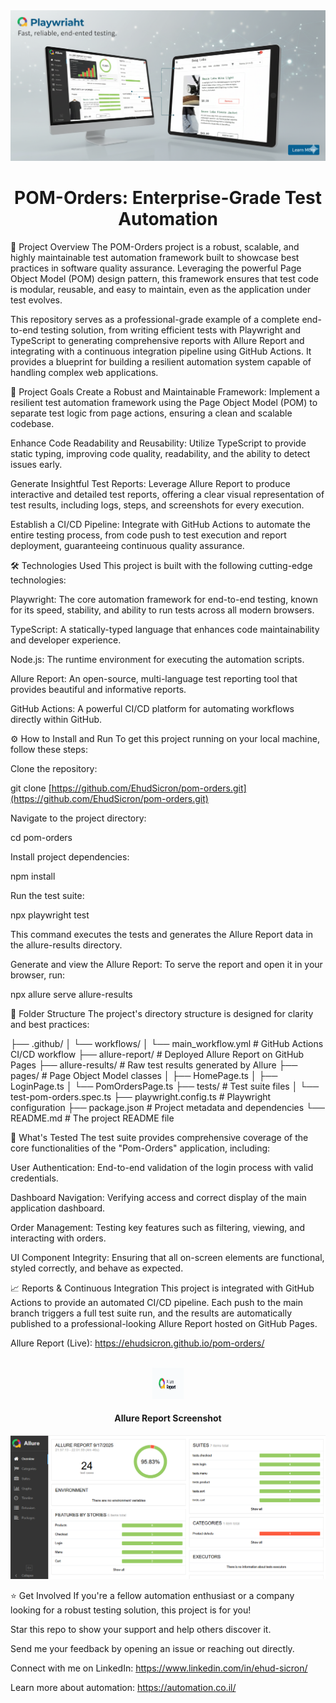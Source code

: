 <div align="center">
<img src="https://github.com/EhudSicron/pom-orders/blob/main/img/project_pom_orders.png" alt="Project Banner" width="700"/>
<h1>POM-Orders: Enterprise-Grade Test Automation</h1>
</div>

<div align="center">

</div>

🚀 Project Overview
The POM-Orders project is a robust, scalable, and highly maintainable test automation framework built to showcase best practices in software quality assurance. Leveraging the powerful Page Object Model (POM) design pattern, this framework ensures that test code is modular, reusable, and easy to maintain, even as the application under test evolves.

This repository serves as a professional-grade example of a complete end-to-end testing solution, from writing efficient tests with Playwright and TypeScript to generating comprehensive reports with Allure Report and integrating with a continuous integration pipeline using GitHub Actions. It provides a blueprint for building a resilient automation system capable of handling complex web applications.

🎯 Project Goals
Create a Robust and Maintainable Framework: Implement a resilient test automation framework using the Page Object Model (POM) to separate test logic from page actions, ensuring a clean and scalable codebase.

Enhance Code Readability and Reusability: Utilize TypeScript to provide static typing, improving code quality, readability, and the ability to detect issues early.

Generate Insightful Test Reports: Leverage Allure Report to produce interactive and detailed test reports, offering a clear visual representation of test results, including logs, steps, and screenshots for every execution.

Establish a CI/CD Pipeline: Integrate with GitHub Actions to automate the entire testing process, from code push to test execution and report deployment, guaranteeing continuous quality assurance.

🛠️ Technologies Used
This project is built with the following cutting-edge technologies:

Playwright: The core automation framework for end-to-end testing, known for its speed, stability, and ability to run tests across all modern browsers.

TypeScript: A statically-typed language that enhances code maintainability and developer experience.

Node.js: The runtime environment for executing the automation scripts.

Allure Report: An open-source, multi-language test reporting tool that provides beautiful and informative reports.

GitHub Actions: A powerful CI/CD platform for automating workflows directly within GitHub.

⚙️ How to Install and Run
To get this project running on your local machine, follow these steps:

Clone the repository:

git clone [https://github.com/EhudSicron/pom-orders.git](https://github.com/EhudSicron/pom-orders.git)

Navigate to the project directory:

cd pom-orders

Install project dependencies:

npm install

Run the test suite:

npx playwright test

This command executes the tests and generates the Allure Report data in the allure-results directory.

Generate and view the Allure Report:
To serve the report and open it in your browser, run:

npx allure serve allure-results

📁 Folder Structure
The project's directory structure is designed for clarity and best practices:

├── .github/
│   └── workflows/
│       └── main_workflow.yml     # GitHub Actions CI/CD workflow
├── allure-report/                # Deployed Allure Report on GitHub Pages
├── allure-results/               # Raw test results generated by Allure
├── pages/                        # Page Object Model classes
│   ├── HomePage.ts
│   ├── LoginPage.ts
│   └── PomOrdersPage.ts
├── tests/                        # Test suite files
│   └── test-pom-orders.spec.ts
├── playwright.config.ts          # Playwright configuration
├── package.json                  # Project metadata and dependencies
└── README.md                     # The project README file

🧪 What's Tested
The test suite provides comprehensive coverage of the core functionalities of the "Pom-Orders" application, including:

User Authentication: End-to-end validation of the login process with valid credentials.

Dashboard Navigation: Verifying access and correct display of the main application dashboard.

Order Management: Testing key features such as filtering, viewing, and interacting with orders.

UI Component Integrity: Ensuring that all on-screen elements are functional, styled correctly, and behave as expected.

📈 Reports & Continuous Integration
This project is integrated with GitHub Actions to provide an automated CI/CD pipeline. Each push to the main branch triggers a full test suite run, and the results are automatically published to a professional-looking Allure Report hosted on GitHub Pages.

Allure Report (Live): https://ehudsicron.github.io/pom-orders/

<br>
<div align="center">
<img src="https://github.com/EhudSicron/pom-orders/blob/main/img/allure_logo.webp" alt="Allure Report Logo" width="50" height="50">
<br>
<h4>Allure Report Screenshot</h4>
<img src="https://github.com/EhudSicron/pom-orders/blob/main/img/Allure_report.PNG" alt="Allure Report Screenshot" width="700"/>
</div>

⭐ Get Involved
If you're a fellow automation enthusiast or a company looking for a robust testing solution, this project is for you!

Star this repo to show your support and help others discover it.

Send me your feedback by opening an issue or reaching out directly.

Connect with me on LinkedIn: https://www.linkedin.com/in/ehud-sicron/


Learn more about automation: https://automation.co.il/



